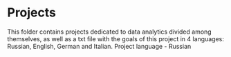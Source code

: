 # Projects
This folder contains projects dedicated to data analytics divided among themselves,
as well as a txt file with the goals of this project in 4 languages: Russian, English, German and Italian.
Project language - Russian
